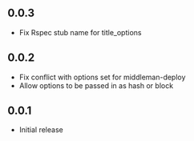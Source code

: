 ## 0.0.3
* Fix Rspec stub name for title_options

## 0.0.2
* Fix conflict with options set for middleman-deploy
* Allow options to be passed in as hash or block

## 0.0.1
* Initial release
